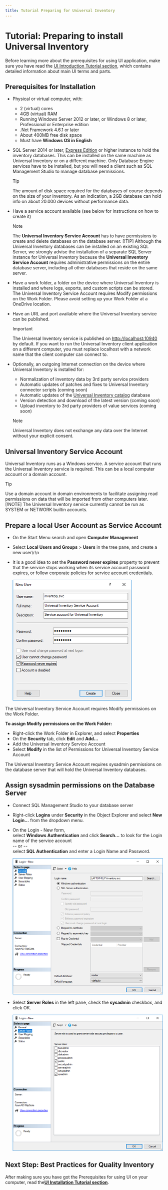 ```yaml
---
title: Tutorial Preparing for Universal Inventory
---
```

# Tutorial: Preparing to install Universal Inventory

Before learning more about the prerequisites for using UI application, make sure you have read the [UI Introduction Tutorial section](introduction.md), which contains detailed information about main UI terms and parts.

## Prerequisites for Installation

- Physical or virtual computer, with:
  - 2 (virtual) cores
  - 4GB (virtual) RAM
  - Running Windows Server 2012 or later, or Windows 8 or later, Professional or Enterprise edition
  - .Net Framework 4.6.1 or later
  - About 400MB free disk space
  - Must have **Windows OS in English**
- SQL Server 2014 or later, [Express Edition](https://www.microsoft.com/en-in/sql-server/sql-server-editions-express/) or higher instance to hold the inventory databases. This can be installed on the same machine as Universal Inventory or on a different machine. Only Database Engine services have to be installed, but you will need a client such as SQL Management Studio to manage database permissions.  
  >[!TIP]
     > The amount of disk space required for the databases of course depends on the size of your inventory. As an indication, a 2GB database can hold info on about 20.000 devices without performance data.
- Have a service account available (see below for instructions on how to create it)
  >[!NOTE]
    >The **Universal Inventory Service Account** has to have permissions to create and delete databases on the database server.
  > [!TIP]
  > Although the Universal Inventory databases can be installed on an existing SQL Server, we strongly advise the installation of a separate SQL Server instance for Universal Inventory because the **Universal Inventory Service Account** requires administrative permissions on the entire database server, including all other databases that reside on the same server.
- Have a work folder, a folder on the device where Universal Inventory is installed and where logs, exports, and custom scripts can be stored. The Universal Inventory Service Account requires Modify permissions on the Work Folder. Please avoid setting up your Work Folder at a OneDrive location.
- Have an URL and port available where the Universal Inventory service can be published.
  >[!IMPORTANT]
    >The Universal Inventory service is published on [http://localhost:10940](http://localhost:10940) by default. If you want to run the Universal Inventory client application on a different computer, you must replace localhost with a network name that the client computer can connect to.
- Optionally, an outgoing Internet connection on the device where Universal Inventory is installed for:

  - Normalization of inventory data by 3rd party service providers
  - Automatic updates of patches and fixes to Universal Inventory connector scripts (coming soon)
  - Automatic updates of the [Universal Inventory catalog](ui-overview#catalogs) database
  - Version detection and download of the latest version (coming soon)
  - Upload inventory to 3rd party providers of value services (coming soon)

  > [!NOTE]
  > Universal Inventory does not exchange any data over the Internet without your explicit consent.

## Universal Inventory Service Account

Universal Inventory runs as a Windows service. A service account that runs the Universal Inventory service is required. This can be a local computer account or a domain account.

> [!TIP]
> Use a domain account in domain environments to facilitate assigning read permissions on data that will be imported from other computers later.
> [!NOTE]
> The Universal Inventory service currently cannot be run as SYSTEM or NETWORK builtin accounts.

## Prepare a local User Account as Service Account

- On the Start Menu search and open **Computer Management**
- Select **Local Users and Groups** > **Users** in the tree pane, and create a new user\r\n
- It is a good idea to set the **Password never expires** property to prevent that the service stops working when its service account password expires, or follow corporate policies for service account credentials.

  ![Prepare for UI - Create a Universal Inventory Service Account](media/prepare-service-account.PNG)

The Universal Inventory Service Account requires Modify permissions on the Work Folder.

**To assign Modify permissions on the Work Folder:**

- Right-click the Work Folder in Explorer, and select **Properties**
- On the **Security** tab, click **Edit** and **Add...**
- Add the Universal Inventory Service Account
- Select **Modify** in the list of Permissions for Universal Inventory Service Account

The Universal Inventory Service Account requires sysadmin permissions on the database server that will hold the Universal Inventory databases.

## Assign sysadmin permissions on the Database Server

- Connect SQL Management Studio to your database server
- Right-click **Logins** under **Security** in the Object Explorer and select **New Login...** from the dropdown menu.
- On the Login - New form,  
  select **Windows Authentication** and click **Search...** to look for the Login name of the service account  
  -- or --  
  select **SQL Authentication**  and enter a Login Name and Password.

  ![Prepare for UI - Create a login on SQL Server](media/prepare-sql-login.PNG)

- Select **Server Roles** in the left pane, check the **sysadmin** checkbox, and click OK.

  ![Prepare for UI - Assign the sysadmin role to the Universal Inventory Service Account](media/prepare-sql-admin.png)

## Next Step: Best Practices for Quality Inventory

After making sure you have got the Prerequisites for using UI on your computer, read the[**UI Installation Tutorial section**](installation.md).